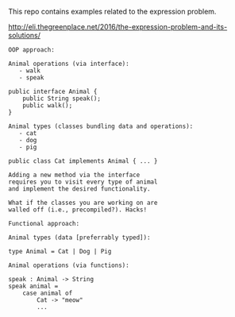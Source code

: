 This repo contains examples related to the expression problem.

http://eli.thegreenplace.net/2016/the-expression-problem-and-its-solutions/

```
OOP approach:

Animal operations (via interface):
   - walk
   - speak

public interface Animal {
    public String speak();
    public walk();
}

Animal types (classes bundling data and operations):
   - cat
   - dog
   - pig

public class Cat implements Animal { ... }

Adding a new method via the interface
requires you to visit every type of animal
and implement the desired functionality.

What if the classes you are working on are
walled off (i.e., precompiled?). Hacks!

Functional approach:

Animal types (data [preferrably typed]):

type Animal = Cat | Dog | Pig

Animal operations (via functions):

speak : Animal -> String
speak animal =
    case animal of
        Cat -> "meow"
        ...
```
